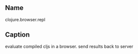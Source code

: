 ## Name
clojure.browser.repl

## Caption
evaluate compiled cljs in a browser. send results back to server
